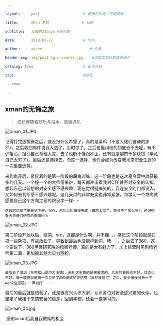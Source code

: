 ```yaml
---

layout:     post                    # 使用的布局（不需要改） 

title:      XMan 总结               # 标题  

subtitle:   无悔的21days #副标题 

date:       2018-08-27              # 时间 

author:     xyeee                      # 作者 

header-img: img/post-bg-universe.jpg    #这篇文章标题背景图片 

catalog: true                       # 是否归档 

tags:                               #标签     

 - xman 

---
```




## xman的无悔之旅

> 成长伴随着欢乐与泪水，感谢遇见

![xman_01.JPG](https://i.loli.net/2018/08/27/5b83ff3163a94.jpg)



​	记得打完选拔赛之后，就没报什么希望了，真的是菜鸡（不是大佬们自谦的那种）。之后收到邮件说我入选了，当时惊了。之后也挺纠结的到底去不去呢，有不少担心，担心自己基础太差，去了也听不懂跟不上，还有就是那四千多块钱（毕竟自己太穷了）。最后还是选择去，而这一选择，也许会成为改变我未来职业生涯的一次重要选择。

​	来到南开后，紧接着的是第一阶段的魔鬼训练，这一阶段也是这次夏令营中收获最多的几天。一个接一个的大师傅来讲，每天都冲击着我对CTF甚至对安全的认知。想起自己以前想的对安全感不感兴趣，现在觉得挺搞笑的，我连安全的门都没入，又如何去判断感不感兴趣呢。这几天过的非常充实也非常紧张，每学习一个方向就感觉自己这个方向之前的跟没学一样·····

 	这段时间我主要是记下来，保存，然后以后慢慢吸收（真的太菜了，吸收不了那么多），还记得看大师傅们研究的画面hhh

![xman_02.JPG](https://i.loli.net/2018/08/27/5b83ff3318f7b.jpg)

 

​	第二阶段开始以后，挖洞，src，这都是什么啊，并不懂，，，感觉这个阶段就是在搞一些杂项，有些放松了，导致到最后也没能挖到洞，唔·····，之后去了360，这个要说下，360黑客研究院的杨卿老师，真的是太有魅力了，加上结营时见到杨老师第二面，更加被其魅力实力圈粉。

![xman_03.JPG](https://i.loli.net/2018/08/27/5b83ff3157916.jpg)

 

 	最后去了深圳（东莞松山湖华为小镇），来到这里真的是来被虐的，几天的表现也不好，状态也不好，唯一收获就是第一次见识了AWD模式的攻防赛（虽然被暴打）之后，我会慢慢分析一下web2这道题，一直被打·····

​	最后的最后就是结营了，还是很高兴认识大家，认识各位对安全感兴趣的伙伴，也坚定了我接下来搞安全的信念，回到学校，还会一直学习的。

![xman_04.jpg](https://i.loli.net/2018/08/27/5b83ff3245109.jpg)



​	感谢xman给我自我救赎的机会